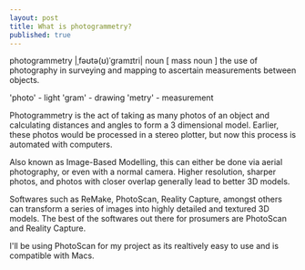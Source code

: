 ```yaml
---
layout: post
title: What is photogrammetry?
published: true
---
```


 photogrammetry |ˌfəʊtə(ʊ)ˈgramɪtri|
noun [ mass noun ]
the use of photography in surveying and mapping to ascertain measurements between objects.


'photo' - light
'gram' - drawing
'metry' - measurement


Photogrammetry is the act of taking as many photos of an object and calculating distances and angles to form a 3 dimensional model. Earlier, these photos would be processed in a stereo plotter, but now this process is automated with computers.


Also known as Image-Based Modelling, this can either be done via aerial photography, or even with a normal camera. Higher resolution, sharper photos, and photos with closer overlap generally lead to better 3D models.


Softwares such as ReMake, PhotoScan, Reality Capture, amongst others can transform a series of images into highly detailed and textured 3D models. The best of the softwares out there for prosumers are PhotoScan and Reality Capture. 


I'll be using PhotoScan for my project as its realtively easy to use and is compatible with Macs.
